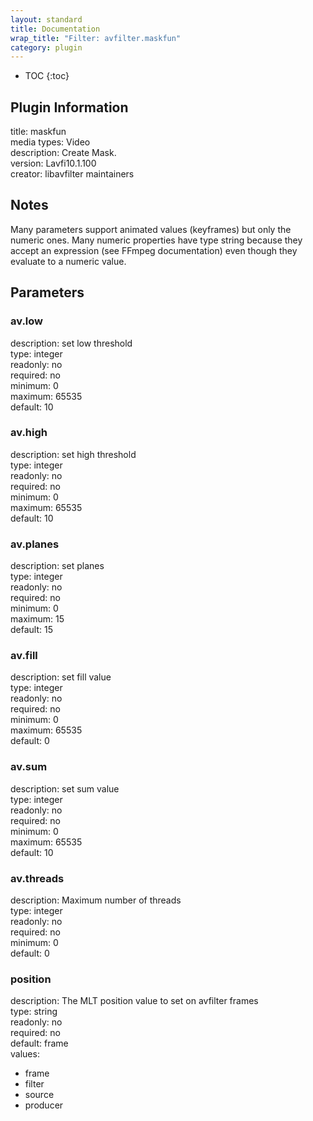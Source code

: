 ```yaml
---
layout: standard
title: Documentation
wrap_title: "Filter: avfilter.maskfun"
category: plugin
---
```

* TOC
{:toc}

## Plugin Information

title: maskfun  
media types:
Video  
description: Create Mask.  
version: Lavfi10.1.100  
creator: libavfilter maintainers  

## Notes

Many parameters support animated values (keyframes) but only the numeric ones. Many numeric properties have type string because they accept an expression (see FFmpeg documentation) even though they evaluate to a numeric value.

## Parameters

### av.low

  
description:
set low threshold  
type: integer  
readonly: no  
required: no  
minimum: 0  
maximum: 65535  
default: 10  

### av.high

  
description:
set high threshold  
type: integer  
readonly: no  
required: no  
minimum: 0  
maximum: 65535  
default: 10  

### av.planes

  
description:
set planes  
type: integer  
readonly: no  
required: no  
minimum: 0  
maximum: 15  
default: 15  

### av.fill

  
description:
set fill value  
type: integer  
readonly: no  
required: no  
minimum: 0  
maximum: 65535  
default: 0  

### av.sum

  
description:
set sum value  
type: integer  
readonly: no  
required: no  
minimum: 0  
maximum: 65535  
default: 10  

### av.threads

  
description:
Maximum number of threads  
type: integer  
readonly: no  
required: no  
minimum: 0  
default: 0  

### position

  
description:
The MLT position value to set on avfilter frames  
type: string  
readonly: no  
required: no  
default: frame  
values:  

* frame
* filter
* source
* producer

